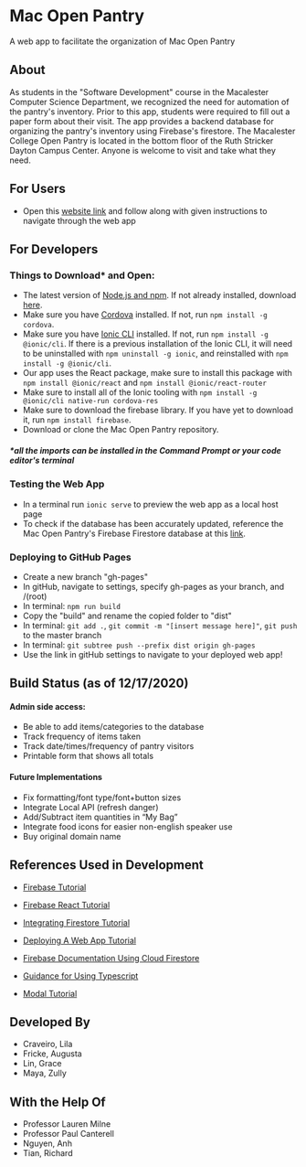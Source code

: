 # Mac Open Pantry
A web app to facilitate the organization of Mac Open Pantry

## About

As students in the "Software Development" course in the Macalester Computer Science Department, we recognized the need for automation of the pantry's inventory. Prior to this app, students were required to fill out a paper form about their visit. The app provides a backend database for organizing the pantry's inventory using Firebase's firestore. 
The Macalester College Open Pantry is located in the bottom floor of the Ruth Stricker Dayton Campus Center.
Anyone is welcome to visit and take what they need.

## For Users

- Open this [website link](https://africke99.github.io/Mac_OpenPantry.github.io/) and follow along with given instructions to navigate through the web app

## For Developers 

### Things to Download* and Open:

- The latest version of [Node.js and npm](https://ionicframework.com/docs/installation/environment). If not already installed, download [here](https://nodejs.org/en/download/).
- Make sure you have [Cordova](https://cordova.apache.org/) installed. If not, run `npm install -g cordova`.
- Make sure you have [Ionic CLI](https://ionicframework.com/docs/installation/cli) installed. If not, run `npm install -g @ionic/cli`. If there is a previous installation of the Ionic CLI, it will need to be uninstalled with `npm uninstall -g ionic`, and reinstalled with `npm install -g @ionic/cli`.
- Our app uses the React package, make sure to install this package with `npm install @ionic/react` and `npm install @ionic/react-router`
- Make sure to install all of the Ionic tooling with `npm install -g @ionic/cli native-run cordova-res`
- Make sure to download the firebase library. If you have yet to download it, run `npm install firebase`.
- Download or clone the Mac Open Pantry repository.
##### *all the imports can be installed in the Command Prompt or your code editor's terminal

### Testing the Web App

- In a terminal run `ionic serve` to preview the web app as a local host page
- To check if the database has been accurately updated, reference the Mac Open Pantry's Firebase Firestore database at this [link](https://console.firebase.google.com/u/1/project/mac-openpantry/firestore/).

### Deploying to GitHub Pages

- Create a new branch "gh-pages"
- In gitHub, navigate to settings, specify gh-pages as your branch, and /(root)
- In terminal: `npm run build`
- Copy the "build" and rename the copied folder to "dist"
- In terminal: `git add .`, `git commit -m "[insert message here]"`, `git push` to the master branch
- In terminal: `git subtree push --prefix dist origin gh-pages`
- Use the link in gitHub settings to navigate to your deployed web app!

## Build Status (as of 12/17/2020)

#### Admin side access:
- Be able to add items/categories to the database
- Track frequency of items taken
- Track date/times/frequency of pantry visitors
- Printable form that shows all totals
#### Future Implementations
- Fix formatting/font type/font+button sizes
- Integrate Local API (refresh danger)
- Add/Subtract item quantities in “My Bag”
- Integrate food icons for easier non-english speaker use
- Buy original domain name

## References Used in Development

- [Firebase Tutorial](https://www.robinwieruch.de/complete-firebase-authentication-react-tutorial#manage-users-with-firebases-realtime-database-in-react)

- [Firebase React Tutorial](https://medium.com/technest/how-to-connect-firebase-cloud-firestore-to-your-react-app-1118fd182c60)

- [Integrating Firestore Tutorial](https://sebhastian.com/react-firestore/)

- [Deploying A Web App Tutorial](https://dev.to/yuribenjamin/how-to-deploy-react-app-in-github-pages-2a1f)

- [Firebase Documentation Using Cloud Firestore](https://firebase.google.com/docs/firestore/)

- [Guidance for Using Typescript](https://www.typescriptlang.org/)

- [Modal Tutorial](https://www.youtube.com/watch?v=Ez-1P8VhQiQ&t=363s&ab_channel=AaronSaunders)


## Developed By
- Craveiro, Lila
- Fricke, Augusta
- Lin, Grace
- Maya, Zully

## With the Help Of
- Professor Lauren Milne
- Professor Paul Canterell
- Nguyen, Anh
- Tian, Richard

